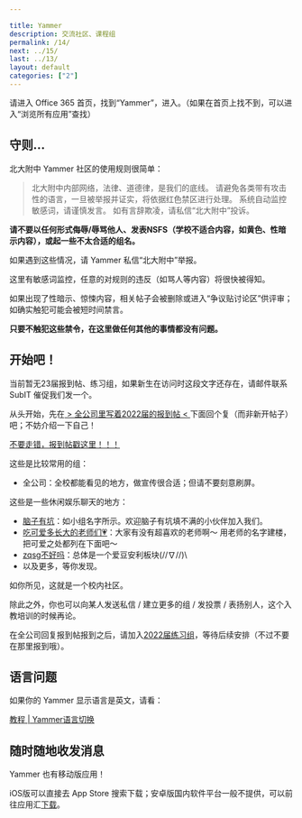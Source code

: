 ```yaml
---

title: Yammer
description: 交流社区、课程组
permalink: /14/
next: ../15/
last: ../13/
layout: default
categories: ["2"]
---
```


请进入 Office 365 首页，找到“Yammer”，进入。（如果在首页上找不到，可以进入“浏览所有应用”查找）

## 守则...

北大附中 Yammer 社区的使用规则很简单：

> 北大附中内部网络，法律、道德律，是我们的底线。 请避免各类带有攻击性的语言，一旦被举报并证实，将依据红色禁区进行处理。 系统自动监控敏感词，请谨慎发言。 如有言辞欺凌，请私信“北大附中”投诉。

**请不要以任何形式侮辱/辱骂他人、发表NSFS（学校不适合内容，如黄色、性暗示内容），或起一些不太合适的组名。**

如果遇到这些情况，请 Yammer 私信“北大附中”举报。

这里有敏感词监控，任意的对规则的违反（如骂人等内容）将很快被得知。

如果出现了性暗示、惊悚内容，相关帖子会被删除或进入“争议贴讨论区”供评审；如确实触犯可能会被短时间禁言。

**只要不触犯这些禁令，在这里做任何其他的事情都没有问题。**

<!-- 啊对不起这里言辞有些激烈，不过...syl老师强调，不得不加啊-->

## 开始吧！

当前暂无23届报到帖、练习组，如果新生在访问时这段文字还存在，请邮件联系 SubIT 催促我们发一个。

从头开始，先在[ > 全公司里写着2022届的报到帖 < ](https://www.yammer.com/i.pkuschool.edu.cn/#/threads/show?threadId=236654923874304)下面回个复（而非新开帖子）吧；不妨介绍一下自己！

<a href="https://www.yammer.com/i.pkuschool.edu.cn/#/threads/show?threadId=236654923874304" class=" btn-large red darken-2 white-text" title="作者表示：为什么有那么多人跑到去年的报到贴以及2022届练习组报到？？？我就不信这次还能有人走错，哼(￢︿￢☆)">不要走错，报到帖戳这里！！！</a>

这些是比较常用的组：

- 全公司：全校都能看见的地方，做宣传很合适；但请不要刻意刷屏。
<!-- - **[高中部通知](https://www.yammer.com/i.pkuschool.edu.cn/#/threads/inGroup?type=in_group&feedId=10989755&view=all)**：主要发送高中部各部门以及学校其它部门给高中学生的通知。**强烈建议加入。** -->

这些是一些休闲娱乐聊天的地方：

- [脑子有坑](https://www.yammer.com/i.pkuschool.edu.cn/#/threads/inGroup?type=in_group&feedId=13288384)：如小组名字所示。欢迎脑子有坑填不满的小伙伴加入我们。
- [吃可爱多长大的老师们💗](https://www.yammer.com/i.pkuschool.edu.cn/#/threads/inGroup?type=in_group&feedId=16802124)：大家有没有超喜欢的老师啊～ 用老师的名字建楼，把可爱之处都列在下面吧～
- [zqsg不好吗](https://www.yammer.com/i.pkuschool.edu.cn/#/threads/inGroup?type=in_group&feedId=15977127)：总体是一个爱豆安利板块\(//∇//)\
- 以及更多，等你发现。

如你所见，这就是一个校内社区。

除此之外，你也可以向某人发送私信 / 建立更多的组 / 发投票 / 表扬别人，这个入教培训的时候再论。

在全公司回复报到帖报到之后，请加入[2022届练习组](https://www.yammer.com/i.pkuschool.edu.cn/#/threads/inGroup?type=in_group&feedId=6497935360&view=all)，等待后续安排（不过不要在那里报到哦）。

## 语言问题

如果你的 Yammer 显示语言是英文，请看：

<a href="https://mp.weixin.qq.com/s/dRhU3NNrcArtGjMNssx4gw" class="btn blue darken-1 white-text">教程 | Yammer语言切换</a>

## 随时随地收发消息

Yammer 也有移动版应用！

iOS版可以直接去 App Store 搜索下载；安卓版国内软件平台一般不提供，可以前往应用汇[下载](http://share.appchina.com/app/com.yammer.v1)。

<!--
## 桌面客户端

体验与网页版相似，可下可不下。

### Windows 7 及以上

- [64位系统](https://go.microsoft.com/fwlink/p/?linkid=868988)
- [32位系统](https://go.microsoft.com/fwlink/p/?linkid=858591)

若不知道系统的位数，建议优先下载64位版本。如打不开则选择32位版本。

### macOS 10.9+

[下载](https://go.microsoft.com/fwlink/p/?linkid=858590) -->